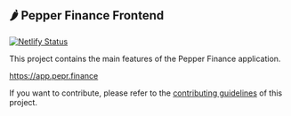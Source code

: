 ## 🌶️ Pepper Finance Frontend

[![Netlify Status](https://api.netlify.com/api/v1/badges/7bebf1a3-be7b-4165-afd1-446256acd5e3/deploy-status)](https://app.netlify.com/sites/pancake-prod/deploys)

This project contains the main features of the Pepper Finance application.

https://app.pepr.finance

If you want to contribute, please refer to the [contributing guidelines](./CONTRIBUTING.md) of this project.
